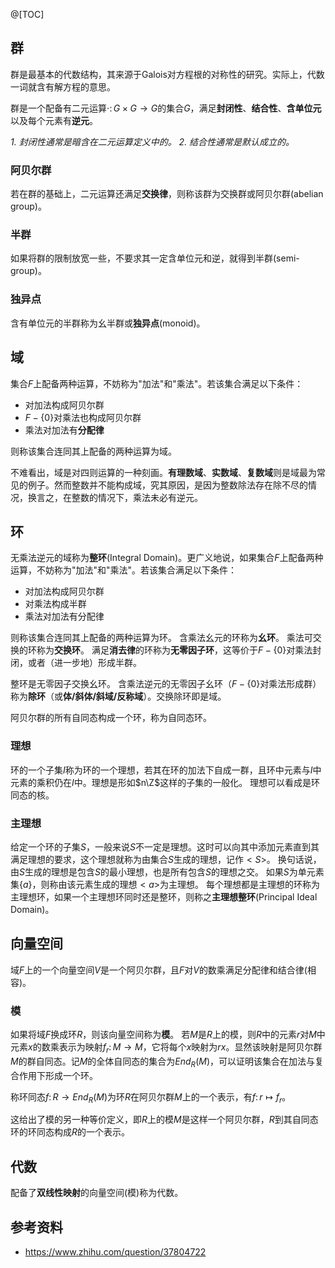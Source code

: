@[TOC]

## 群
群是最基本的代数结构，其来源于Galois对方程根的对称性的研究。实际上，代数一词就含有解方程的意思。

群是一个配备有二元运算$\cdot \colon G \times G \to G$的集合$G$，满足**封闭性**、**结合性**、**含单位元**以及每个元素有**逆元**。

*1. 封闭性通常是暗含在二元运算定义中的。*
*2. 结合性通常是默认成立的。*

### 阿贝尔群
若在群的基础上，二元运算还满足**交换律**，则称该群为交换群或阿贝尔群(abelian group)。
### 半群
如果将群的限制放宽一些，不要求其一定含单位元和逆，就得到半群(semi-group)。
### 独异点
含有单位元的半群称为幺半群或**独异点**(monoid)。

## 域
集合$F$上配备两种运算，不妨称为"加法"和"乘法"。若该集合满足以下条件：

- 对加法构成阿贝尔群
- $F - \{0\}$对乘法也构成阿贝尔群
- 乘法对加法有**分配律**

则称该集合连同其上配备的两种运算为域。

不难看出，域是对四则运算的一种刻画。**有理数域**、**实数域**、**复数域**则是域最为常见的例子。然而整数并不能构成域，究其原因，是因为整数除法存在除不尽的情况，换言之，在整数的情况下，乘法未必有逆元。

## 环
无乘法逆元的域称为**整环**(Integral Domain)。更广义地说，如果集合$F$上配备两种运算，不妨称为"加法"和"乘法"。若该集合满足以下条件：

- 对加法构成阿贝尔群
- 对乘法构成半群
- 乘法对加法有分配律

则称该集合连同其上配备的两种运算为环。
含乘法幺元的环称为**幺环**。
乘法可交换的环称为**交换环**。
满足**消去律**的环称为**无零因子环**，这等价于$F - \{0\}$对乘法封闭，或者（进一步地）形成半群。

整环是无零因子交换幺环。
含乘法逆元的无零因子幺环（$F - \{0\}$对乘法形成群）称为**除环**（或**体/斜体/斜域/反称域**）。交换除环即是域。

阿贝尔群的所有自同态构成一个环，称为自同态环。
### 理想
环的一个子集$I$称为环的一个理想，若其在环的加法下自成一群，且环中元素与$I$中元素的乘积仍在$I$中。理想是形如$n\Z$这样的子集的一般化。
理想可以看成是环同态的核。

### 主理想
给定一个环的子集$S$，一般来说$S$不一定是理想。这时可以向其中添加元素直到其满足理想的要求，这个理想就称为由集合$S$生成的理想，记作$<S>$。
换句话说，由$S$生成的理想是包含$S$的最小理想，也是所有包含$S$的理想之交。
如果$S$为单元素集$\{a\}$，则称由该元素生成的理想$<a>$为主理想。
每个理想都是主理想的环称为主理想环，如果一个主理想环同时还是整环，则称之**主理想整环**(Principal Ideal Domain)。

## 向量空间
域$F$上的一个向量空间$V$是一个阿贝尔群，且$F$对$V$的数乘满足分配律和结合律(相容)。

### 模
如果将域$F$换成环$R$，则该向量空间称为**模**。
若$M$是$R$上的模，则$R$中的元素$r$对$M$中元素$x$的数乘表示为映射$f_r\colon M \to M$，它将每个$x$映射为$rx$。显然该映射是阿贝尔群$M$的群自同态。记$M$的全体自同态的集合为$End_R(M)$，可以证明该集合在加法与复合作用下形成一个环。

称环同态$f\colon R \to End_R(M)$为环$R$在阿贝尔群$M$上的一个表示，有$f\colon r \mapsto f_r$。

这给出了模的另一种等价定义，即$R$上的模$M$是这样一个阿贝尔群，$R$到其自同态环的环同态构成$R$的一个表示。

## 代数
配备了**双线性映射**的向量空间(模)称为代数。

## 参考资料
- https://www.zhihu.com/question/37804722
